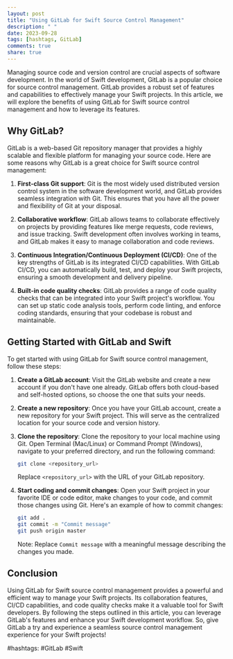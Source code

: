 ```yaml
---
layout: post
title: "Using GitLab for Swift Source Control Management"
description: " "
date: 2023-09-28
tags: [hashtags, GitLab]
comments: true
share: true
---
```


Managing source code and version control are crucial aspects of software development. In the world of Swift development, GitLab is a popular choice for source control management. GitLab provides a robust set of features and capabilities to effectively manage your Swift projects. In this article, we will explore the benefits of using GitLab for Swift source control management and how to leverage its features.

## Why GitLab?

GitLab is a web-based Git repository manager that provides a highly scalable and flexible platform for managing your source code. Here are some reasons why GitLab is a great choice for Swift source control management:

1. **First-class Git support**: Git is the most widely used distributed version control system in the software development world, and GitLab provides seamless integration with Git. This ensures that you have all the power and flexibility of Git at your disposal.

2. **Collaborative workflow**: GitLab allows teams to collaborate effectively on projects by providing features like merge requests, code reviews, and issue tracking. Swift development often involves working in teams, and GitLab makes it easy to manage collaboration and code reviews.

3. **Continuous Integration/Continuous Deployment (CI/CD)**: One of the key strengths of GitLab is its integrated CI/CD capabilities. With GitLab CI/CD, you can automatically build, test, and deploy your Swift projects, ensuring a smooth development and delivery pipeline.

4. **Built-in code quality checks**: GitLab provides a range of code quality checks that can be integrated into your Swift project's workflow. You can set up static code analysis tools, perform code linting, and enforce coding standards, ensuring that your codebase is robust and maintainable.

## Getting Started with GitLab and Swift

To get started with using GitLab for Swift source control management, follow these steps:

1. **Create a GitLab account**: Visit the GitLab website and create a new account if you don't have one already. GitLab offers both cloud-based and self-hosted options, so choose the one that suits your needs.

2. **Create a new repository**: Once you have your GitLab account, create a new repository for your Swift project. This will serve as the centralized location for your source code and version history.

3. **Clone the repository**: Clone the repository to your local machine using Git. Open Terminal (Mac/Linux) or Command Prompt (Windows), navigate to your preferred directory, and run the following command:

   ```bash
   git clone <repository_url>
   ```

    Replace `<repository_url>` with the URL of your GitLab repository.

4. **Start coding and commit changes**: Open your Swift project in your favorite IDE or code editor, make changes to your code, and commit those changes using Git.  Here's an example of how to commit changes:

   ```bash
   git add .
   git commit -m "Commit message"
   git push origin master
   ```

    Note: Replace `Commit message` with a meaningful message describing the changes you made.

## Conclusion

Using GitLab for Swift source control management provides a powerful and efficient way to manage your Swift projects. Its collaboration features, CI/CD capabilities, and code quality checks make it a valuable tool for Swift developers. By following the steps outlined in this article, you can leverage GitLab's features and enhance your Swift development workflow. So, give GitLab a try and experience a seamless source control management experience for your Swift projects!

#hashtags: #GitLab #Swift